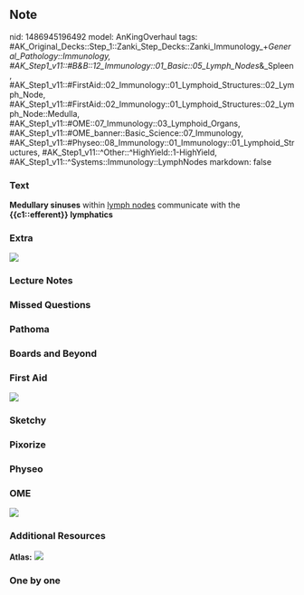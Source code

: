 ## Note
nid: 1486945196492
model: AnKingOverhaul
tags: #AK_Original_Decks::Step_1::Zanki_Step_Decks::Zanki_Immunology_+_General_Pathology::Immunology, #AK_Step1_v11::#B&B::12_Immunology::01_Basic::05_Lymph_Nodes_&_Spleen, #AK_Step1_v11::#FirstAid::02_Immunology::01_Lymphoid_Structures::02_Lymph_Node, #AK_Step1_v11::#FirstAid::02_Immunology::01_Lymphoid_Structures::02_Lymph_Node::Medulla, #AK_Step1_v11::#OME::07_Immunology::03_Lymphoid_Organs, #AK_Step1_v11::#OME_banner::Basic_Science::07_Immunology, #AK_Step1_v11::#Physeo::08_Immunology::01_Immunology::01_Lymphoid_Structures, #AK_Step1_v11::^Other::^HighYield::1-HighYield, #AK_Step1_v11::^Systems::Immunology::LymphNodes
markdown: false

### Text
<div>
  <b>Medullary sinuses</b> within <u>lymph nodes</u> communicate
  with the <b>{{c1::efferent}} lymphatics</b>
</div>

### Extra
<img src="paste-80234284057164.jpg">

### Lecture Notes


### Missed Questions


### Pathoma


### Boards and Beyond


### First Aid
<img src="tmpXIchYz.png">

### Sketchy


### Pixorize


### Physeo


### OME
<div class="ome-widget">
  <a href=
  "https://onlinemeded.org/spa/immunology?ref=anki"><img src=
  "_OME_AnkiFlashcards_Topic_1.png"></a>
</div>

### Additional Resources
<b>Atlas:</b> <img src="tmpVDVqRR.png">

### One by one

